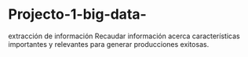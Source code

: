 # Projecto-1-big-data-
extracción de información
Recaudar información acerca características importantes y relevantes para generar producciones exitosas. 
